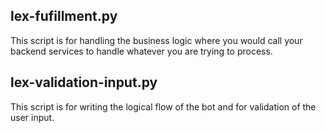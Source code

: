 ## lex-fufillment.py
This script is for handling the business logic where you would call your backend services to handle whatever you are trying to process.

## lex-validation-input.py
This script is for writing the logical flow of the bot and for validation of the user input.
